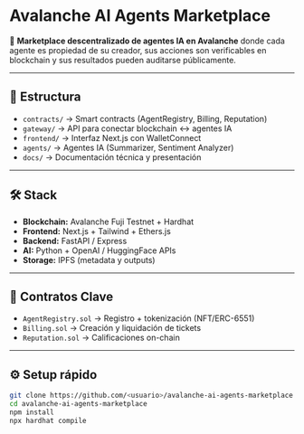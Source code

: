 # Avalanche AI Agents Marketplace

🚀 **Marketplace descentralizado de agentes IA en Avalanche**
donde cada agente es propiedad de su creador, sus acciones son
verificables en blockchain y sus resultados pueden auditarse públicamente.

---

## 🧩 Estructura
- `contracts/` → Smart contracts (AgentRegistry, Billing, Reputation)
- `gateway/` → API para conectar blockchain ↔ agentes IA
- `frontend/` → Interfaz Next.js con WalletConnect
- `agents/` → Agentes IA (Summarizer, Sentiment Analyzer)
- `docs/` → Documentación técnica y presentación

---

## 🛠️ Stack
- **Blockchain:** Avalanche Fuji Testnet + Hardhat
- **Frontend:** Next.js + Tailwind + Ethers.js
- **Backend:** FastAPI / Express
- **AI:** Python + OpenAI / HuggingFace APIs
- **Storage:** IPFS (metadata y outputs)

---

## 📜 Contratos Clave
- `AgentRegistry.sol` → Registro + tokenización (NFT/ERC-6551)
- `Billing.sol` → Creación y liquidación de tickets
- `Reputation.sol` → Calificaciones on-chain

---

## ⚙️ Setup rápido
```bash
git clone https://github.com/<usuario>/avalanche-ai-agents-marketplace
cd avalanche-ai-agents-marketplace
npm install
npx hardhat compile
